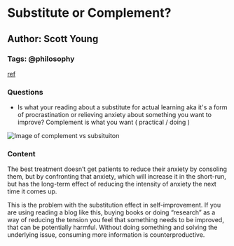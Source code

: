 # Substitute or Complement?

## Author: Scott Young

### Tags: @philosophy

[ref](https://www.scotthyoung.com/blog/2017/11/07/substitute-or-complement/)

### Questions

- Is what your reading about a substitute for actual learning aka it's a form of procrastination or relieving anxiety about something you want to improve?  Complement is what you want ( practical / doing )

![Image of complement vs subsituiton](https://www.scotthyoung.com/blog/wp-content/uploads/2017/11/rblt1.jpg)

### Content

The best treatment doesn’t get patients to reduce their anxiety by consoling them, but by confronting that anxiety, which will increase it in the short-run, but has the long-term effect of reducing the intensity of anxiety the next time it comes up.

This is the problem with the substitution effect in self-improvement. If you are using reading a blog like this, buying books or doing “research” as a way of reducing the tension you feel that something needs to be improved, that can be potentially harmful. Without doing something and solving the underlying issue, consuming more information is counterproductive.